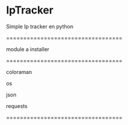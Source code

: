 # IpTracker
Simple Ip tracker en python 

==================================

module a installer 

==================================

coloraman

os

json

requests

==================================
